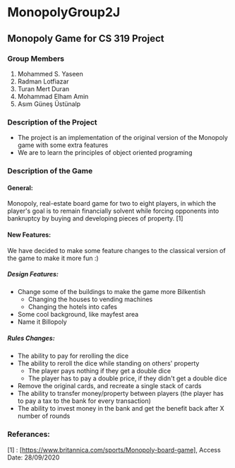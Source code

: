 # MonopolyGroup2J
## Monopoly Game for CS 319 Project

### Group Members
1. Mohammed S. Yaseen
2. Radman Lotfiazar
3. Turan Mert Duran
4. Mohammad Elham Amin
5. Asım Güneş Üstünalp

### Description of the Project
* The project is an implementation of the  original version of the Monopoly game with some extra features
* We are to learn the principles of object oriented programing

### Description of the Game

#### General:
Monopoly, real-estate board game for two to eight players, in which the player's goal is to remain financially solvent while forcing opponents into bankruptcy by buying and developing pieces of property. [1]

#### New Features:
We have decided to make some feature changes to the classical version of the game to make it more fun :)

##### Design Features:
- Change some of the buildings to make the game more Bilkentish
    - Changing the houses to vending machines
    - Changing the hotels into cafes
- Some cool background, like mayfest area
- Name it Billopoly

##### Rules Changes:
- The ability to pay for rerolling the dice
- The ability to reroll the dice while standing on others' property
    - The player pays nothing if they get a double dice
    - The player has to pay a double price, if they didn't get a double dice
- Remove the original cards, and recreate a single stack of cards
- The ability to transfer money/property between players (the player has to pay a tax to the bank for every transaction)
- The ability to invest money in the bank and get the benefit back after X number of rounds

### Referances:
[1] : [https://www.britannica.com/sports/Monopoly-board-game], Access Date: 28/09/2020